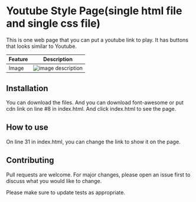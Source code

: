 

# Youtube Style Page(single html file and single css file)

This is one web page that you can put a youtube link to play. It has buttons that looks similar to Youtube.

| Feature | Description |
| ----- | ----------- |
|  Image | ![image description](<img src="https://github.com/rebeccachoo/youtube-style/blob/main/Screen%20Shot%202021-01-12%20at%208.45.02%20AM.png?raw=true"  width="400">)|


## Installation

You can download the files. And you can download font-awesome or put cdn link on line #8 in index.html. And click index.html to see the page.

## How to use
On line 31 in index.html, you can change the link to show it on the page.

## Contributing
Pull requests are welcome. For major changes, please open an issue first to discuss what you would like to change.

Please make sure to update tests as appropriate. 
